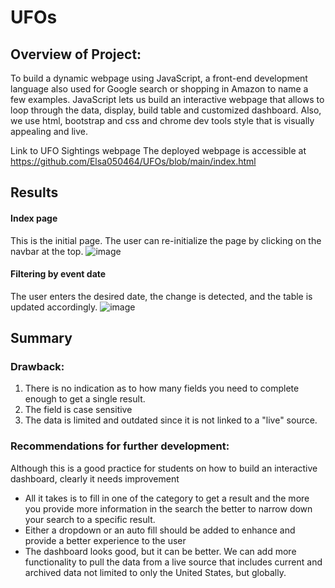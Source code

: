 # UFOs
## Overview of Project: 
To build a dynamic webpage using JavaScript, a front-end development language also used for Google search or shopping in Amazon to name a few examples. JavaScript lets us build an interactive webpage that allows to loop through the data, display, build table and customized dashboard. Also, we use html, bootstrap and css and chrome dev tools style that is visually appealing and live.   

Link to UFO Sightings webpage
The deployed webpage is accessible at https://github.com/Elsa050464/UFOs/blob/main/index.html
## Results
#### Index page
This is the initial page. The user can re-initialize the page by clicking on the navbar at the top.
![image](https://user-images.githubusercontent.com/93121665/161442755-8634f917-3661-4861-a55e-a9c179240ab7.png)
#### Filtering by event date
The user enters the desired date, the change is detected, and the table is updated accordingly.
![image](https://user-images.githubusercontent.com/93121665/161442807-ebc3734e-05c4-402c-a803-e9a3207488a2.png)
## Summary 
### Drawback:  
1.	There is no indication as to how many fields you need to complete enough to get a single result.  
2.	The field is case sensitive 
3.	The data is limited and outdated since it is not linked to a "live" source.
### Recommendations for further development:
Although this is a good practice for students on how to build an interactive dashboard, clearly it needs improvement
*	All it takes is to fill in one of the category to get a result and the more you provide more information in the search the better to narrow down your search to a specific result. 
*	Either a dropdown or an auto fill should be added to enhance and provide a better experience to the user 
*	The dashboard looks good, but it can be better. We can add more functionality to pull the data from a live source that includes current and archived data not limited to only the United States, but globally.
